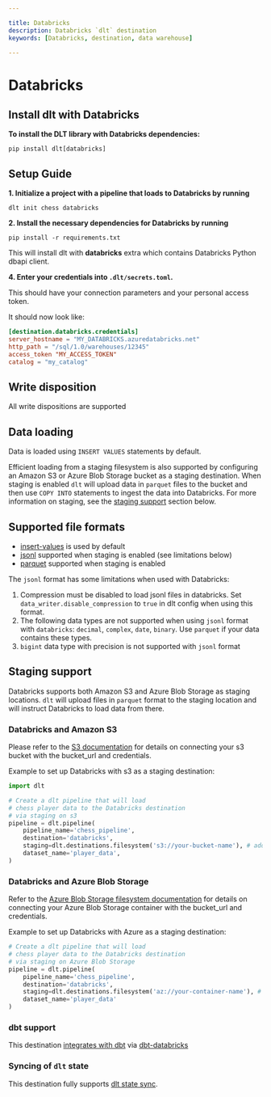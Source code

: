 ```yaml
---

title: Databricks
description: Databricks `dlt` destination
keywords: [Databricks, destination, data warehouse]

---
```


# Databricks

## Install dlt with Databricks
**To install the DLT library with Databricks dependencies:**
```
pip install dlt[databricks]
```

## Setup Guide

**1. Initialize a project with a pipeline that loads to Databricks by running**
```
dlt init chess databricks
```

**2. Install the necessary dependencies for Databricks by running**
```
pip install -r requirements.txt
```
This will install dlt with **databricks** extra which contains Databricks Python dbapi client.

**4. Enter your credentials into `.dlt/secrets.toml`.**

This should have your connection parameters and your personal access token.

It should now look like:

```toml
[destination.databricks.credentials]
server_hostname = "MY_DATABRICKS.azuredatabricks.net"
http_path = "/sql/1.0/warehouses/12345"
access_token "MY_ACCESS_TOKEN"
catalog = "my_catalog"
```

## Write disposition
All write dispositions are supported

## Data loading
Data is loaded using `INSERT VALUES` statements by default.

Efficient loading from a staging filesystem is also supported by configuring an Amazon S3 or Azure Blob Storage bucket as a staging destination. When staging is enabled `dlt` will upload data in `parquet` files to the bucket and then use `COPY INTO` statements to ingest the data into Databricks.
For more information on staging, see the [staging support](#staging-support) section below.

## Supported file formats
* [insert-values](../file-formats/insert-format.md) is used by default
* [jsonl](../file-formats/jsonl.md) supported when staging is enabled (see limitations below)
* [parquet](../file-formats/parquet.md) supported when staging is enabled

The `jsonl` format has some limitations when used with Databricks:

1. Compression must be disabled to load jsonl files in databricks. Set `data_writer.disable_compression` to `true` in dlt config when using this format.
2. The following data types are not supported when using `jsonl` format with `databricks`: `decimal`, `complex`, `date`, `binary`. Use `parquet` if your data contains these types.
3. `bigint` data type with precision is not supported with `jsonl` format


## Staging support

Databricks supports both Amazon S3 and Azure Blob Storage as staging locations. `dlt` will upload files in `parquet` format to the staging location and will instruct Databricks to load data from there.

### Databricks and Amazon S3

Please refer to the [S3 documentation](./filesystem.md#aws-s3) for details on connecting your s3 bucket with the bucket_url and credentials.

Example to set up Databricks with s3 as a staging destination:

```python
import dlt

# Create a dlt pipeline that will load
# chess player data to the Databricks destination
# via staging on s3
pipeline = dlt.pipeline(
    pipeline_name='chess_pipeline',
    destination='databricks',
    staging=dlt.destinations.filesystem('s3://your-bucket-name'), # add this to activate the staging location
    dataset_name='player_data',
)
```

### Databricks and Azure Blob Storage

Refer to the [Azure Blob Storage filesystem documentation](./filesystem.md#azure-blob-storage) for details on connecting your Azure Blob Storage container with the bucket_url and credentials.

Example to set up Databricks with Azure as a staging destination:

```python
# Create a dlt pipeline that will load
# chess player data to the Databricks destination
# via staging on Azure Blob Storage
pipeline = dlt.pipeline(
    pipeline_name='chess_pipeline',
    destination='databricks',
    staging=dlt.destinations.filesystem('az://your-container-name'), # add this to activate the staging location
    dataset_name='player_data'
)
```
### dbt support
This destination [integrates with dbt](../transformations/dbt/dbt.md) via [dbt-databricks](https://github.com/databricks/dbt-databricks)

### Syncing of `dlt` state
This destination fully supports [dlt state sync](../../general-usage/state#syncing-state-with-destination).
